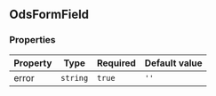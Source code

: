 ## OdsFormField
### Properties
| Property | Type | Required | Default value |
| --- | --- | --- | --- |
| error | `string` | `true` | `''` |



